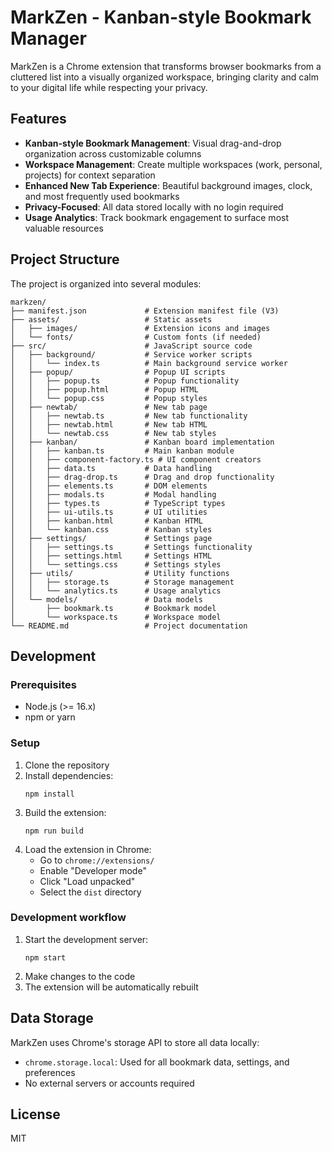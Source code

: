 # MarkZen - Kanban-style Bookmark Manager

MarkZen is a Chrome extension that transforms browser bookmarks from a cluttered list into a visually organized workspace, bringing clarity and calm to your digital life while respecting your privacy.

## Features

- **Kanban-style Bookmark Management**: Visual drag-and-drop organization across customizable columns
- **Workspace Management**: Create multiple workspaces (work, personal, projects) for context separation
- **Enhanced New Tab Experience**: Beautiful background images, clock, and most frequently used bookmarks
- **Privacy-Focused**: All data stored locally with no login required
- **Usage Analytics**: Track bookmark engagement to surface most valuable resources

## Project Structure

The project is organized into several modules:

```
markzen/
├── manifest.json             # Extension manifest file (V3)
├── assets/                   # Static assets
│   ├── images/               # Extension icons and images
│   └── fonts/                # Custom fonts (if needed)
├── src/                      # JavaScript source code
│   ├── background/           # Service worker scripts
│   │   └── index.ts          # Main background service worker
│   ├── popup/                # Popup UI scripts
│   │   ├── popup.ts          # Popup functionality
│   │   ├── popup.html        # Popup HTML
│   │   └── popup.css         # Popup styles
│   ├── newtab/               # New tab page
│   │   ├── newtab.ts         # New tab functionality
│   │   ├── newtab.html       # New tab HTML
│   │   └── newtab.css        # New tab styles
│   ├── kanban/               # Kanban board implementation
│   │   ├── kanban.ts         # Main kanban module
│   │   ├── component-factory.ts # UI component creators
│   │   ├── data.ts           # Data handling
│   │   ├── drag-drop.ts      # Drag and drop functionality
│   │   ├── elements.ts       # DOM elements
│   │   ├── modals.ts         # Modal handling
│   │   ├── types.ts          # TypeScript types
│   │   ├── ui-utils.ts       # UI utilities
│   │   ├── kanban.html       # Kanban HTML
│   │   └── kanban.css        # Kanban styles
│   ├── settings/             # Settings page
│   │   ├── settings.ts       # Settings functionality
│   │   ├── settings.html     # Settings HTML
│   │   └── settings.css      # Settings styles
│   ├── utils/                # Utility functions
│   │   ├── storage.ts        # Storage management
│   │   └── analytics.ts      # Usage analytics
│   └── models/               # Data models
│       ├── bookmark.ts       # Bookmark model
│       └── workspace.ts      # Workspace model
└── README.md                 # Project documentation
```

## Development

### Prerequisites

- Node.js (>= 16.x)
- npm or yarn

### Setup

1. Clone the repository
2. Install dependencies:
   ```
   npm install
   ```
3. Build the extension:
   ```
   npm run build
   ```
4. Load the extension in Chrome:
   - Go to `chrome://extensions/`
   - Enable "Developer mode"
   - Click "Load unpacked"
   - Select the `dist` directory

### Development workflow

1. Start the development server:
   ```
   npm start
   ```
2. Make changes to the code
3. The extension will be automatically rebuilt

## Data Storage

MarkZen uses Chrome's storage API to store all data locally:

- `chrome.storage.local`: Used for all bookmark data, settings, and preferences
- No external servers or accounts required

## License

MIT
